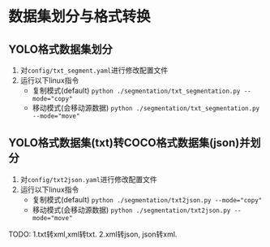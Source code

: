 # 数据集划分与格式转换
## YOLO格式数据集划分
1. 对`config/txt_segment.yaml`进行修改配置文件
2. 运行以下linux指令
    - 复制模式(default) `python ./segmentation/txt_segmentation.py --mode="copy"`
    - 移动模式(会移动源数据) `python ./segmentation/txt_segmentation.py --mode="move"`

## YOLO格式数据集(txt)转COCO格式数据集(json)并划分
1. 对`config/txt2json.yaml`进行修改配置文件
2. 运行以下linux指令
    - 复制模式(default) `python ./segmentation/txt2json.py --mode="copy"`
    - 移动模式(会移动源数据) `python ./segmentation/txt2json.py --mode="move"`

TODO: 1.txt转xml,xml转txt. 2.xml转json, json转xml.  